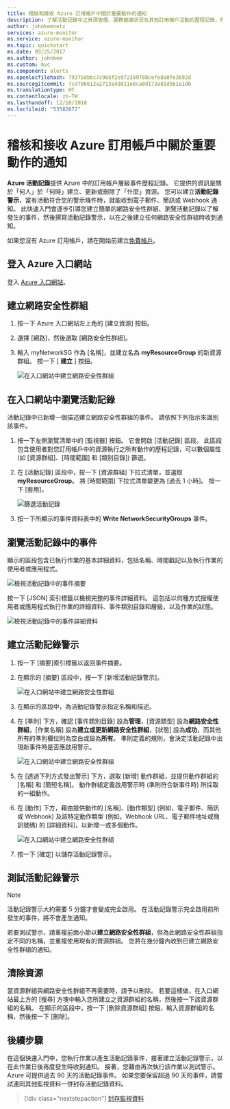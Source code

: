 ```yaml
---
title: 稽核和接收 Azure 訂用帳戶中關於重要動作的通知
description: 了解活動記錄中之資源管理、服務健康狀況及其他訂用帳戶活動的歷程記錄，然後使用活動記錄警示，在您的訂用帳戶中執行高權限作業時接收電子郵件通知。
author: johnkemnetz
services: azure-monitor
ms.service: azure-monitor
ms.topic: quickstart
ms.date: 09/25/2017
ms.author: johnkem
ms.custom: mvc
ms.component: alerts
ms.openlocfilehash: 79375dbbc7c966f2e972389788cefe8a0fe3692d
ms.sourcegitcommit: 7cd706612a2712e4dd11e8ca8d172e81d561e1db
ms.translationtype: HT
ms.contentlocale: zh-TW
ms.lasthandoff: 12/18/2018
ms.locfileid: "53582672"
---
```

# <a name="audit-and-receive-notifications-about-important-actions-in-your-azure-subscription"></a>稽核和接收 Azure 訂用帳戶中關於重要動作的通知

**Azure 活動記錄**提供 Azure 中的訂用帳戶層級事件歷程記錄。 它提供的資訊是關於「何人」於「何時」建立、更新或刪除了「什麼」資源。 您可以建立**活動記錄警示**，當有活動符合您的警示條件時，就能收到電子郵件、簡訊或 Webhook 通知。 此快速入門會逐步引導您建立簡單的網路安全性群組、瀏覽活動記錄以了解發生的事件，然後撰寫活動記錄警示，以在之後建立任何網路安全性群組時收到通知。

如果您沒有 Azure 訂用帳戶，請在開始前建立[免費帳戶](https://azure.microsoft.com/free/)。

## <a name="log-in-to-the-azure-portal"></a>登入 Azure 入口網站

登入 [Azure 入口網站](https://portal.azure.com/)。

## <a name="create-a-network-security-group"></a>建立網路安全性群組

1. 按一下 Azure 入口網站左上角的 [建立資源] 按鈕。

2. 選擇 [網路]，然後選取 [網路安全性群組]。

3. 輸入 myNetworkSG 作為 [名稱]，並建立名為 **myResourceGroup** 的新資源群組。 按一下 [ **建立** ] 按鈕。

    ![在入口網站中建立網路安全性群組](./media/quick-audit-notify-action-subscription/create-network-security-group.png)

## <a name="browse-the-activity-log-in-the-portal"></a>在入口網站中瀏覽活動記錄

活動記錄中已新增一個描述建立網路安全性群組的事件。 請依照下列指示來識別該事件。

1. 按一下左側瀏覽清單中的 [監視器] 按鈕。 它會開啟 [活動記錄] 區段。 此區段包含使用者對您訂用帳戶中的資源執行之所有動作的歷程記錄，可以數個屬性 (如 [資源群組]、[時間範圍] 和 [類別目錄]) 篩選。

2. 在 [活動記錄] 區段中，按一下 [資源群組] 下拉式清單，並選取 **myResourceGroup**。 將 [時間範圍] 下拉式清單變更為 [過去 1 小時]。 按一下 [套用]。

    ![篩選活動記錄](./media/quick-audit-notify-action-subscription/browse-activity-log.png)

3. 按一下所顯示的事件資料表中的 **Write NetworkSecurityGroups** 事件。

## <a name="browse-an-event-in-the-activity-log"></a>瀏覽活動記錄中的事件

顯示的區段包含已執行作業的基本詳細資料，包括名稱、時間戳記以及執行作業的使用者或應用程式。

![檢視活動記錄中的事件摘要](./media/quick-audit-notify-action-subscription/activity-log-summary.png)

按一下 [JSON] 索引標籤以檢視完整的事件詳細資料。 這包括以何種方式授權使用者或應用程式執行作業的詳細資料、事件類別目錄和層級，以及作業的狀態。

![檢視活動記錄中的事件詳細資料](./media/quick-audit-notify-action-subscription/activity-log-json.png)

## <a name="create-an-activity-log-alert"></a>建立活動記錄警示

1. 按一下 [摘要]索引標籤以返回事件摘要。

2. 在顯示的 [摘要] 區段中，按一下 [新增活動記錄警示]。

    ![在入口網站中建立網路安全性群組](./media/quick-audit-notify-action-subscription/activity-log-summary.png)

3. 在顯示的區段中，為活動記錄警示指定名稱和描述。

4. 在 [準則] 下方，確認 [事件類別目錄] 設為**管理**，[資源類型] 設為**網路安全性群組**，[作業名稱] 設為**建立或更新網路安全性群組**，[狀態] 設為**成功**，而其他所有的準則欄位則為空白或設為**所有**。 準則定義的規則，會決定活動記錄中出現新事件時是否應啟用警示。

    ![在入口網站中建立網路安全性群組](./media/quick-audit-notify-action-subscription/activity-log-alert-criteria.png)

5. 在 [透過下列方式發出警示] 下方，選取 [新增] 動作群組，並提供動作群組的 [名稱] 和 [簡短名稱]。 動作群組定義啟用警示時 (準則符合新事件時) 所採取的一組動作。

6. 在 [動作] 下方，藉由提供動作的 [名稱]、[動作類型] (例如，電子郵件、簡訊或 Webhook) 及該特定動作類型 (例如，Webhook URL、電子郵件地址或簡訊號碼) 的 [詳細資料]，以新增一或多個動作。

    ![在入口網站中建立網路安全性群組](./media/quick-audit-notify-action-subscription/activity-log-alert-actions.png)

7. 按一下 [確定] 以儲存活動記錄警示。

## <a name="test-the-activity-log-alert"></a>測試活動記錄警示

> [!NOTE]
> 活動記錄警示大約需要 5 分鐘才會變成完全啟用。 在活動記錄警示完全啟用前所發生的事件，將不會產生通知。
>
>

若要測試警示，請重複前面小節以**建立網路安全性群組**，但為此網路安全性群組指定不同的名稱，並重複使用現有的資源群組。 您將在幾分鐘內收到已建立網路安全性群組的通知。

## <a name="clean-up-resources"></a>清除資源

當資源群組與網路安全性群組不再需要時，請予以刪除。 若要這樣做，在入口網站最上方的 [搜尋] 方塊中輸入您所建立之資源群組的名稱，然後按一下該資源群組的名稱。 在顯示的區段中，按一下 [刪除資源群組] 按鈕，輸入資源群組的名稱，然後按一下 [刪除]。

## <a name="next-steps"></a>後續步驟

在這個快速入門中，您執行作業以產生活動記錄事件，接著建立活動記錄警示，以在此作業日後再度發生時收到通知。 接著，您藉由再次執行該作業以測試警示。 Azure 可提供過去 90 天的活動記錄事件。 如果您要保留超過 90 天的事件，請嘗試連同其他監視資料一併封存活動記錄資料。

> [!div class="nextstepaction"]
> [封存監視資料](./../../azure-monitor/learn/tutorial-archive-data.md)
